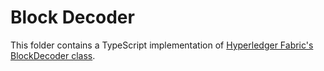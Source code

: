 # Block Decoder

This folder contains a TypeScript implementation of [Hyperledger Fabric's BlockDecoder class](https://raw.githubusercontent.com/hyperledger/fabric-sdk-node/2eee017965721a7514c14cbae5e12d5414bc1263/fabric-common/lib/BlockDecoder.js).